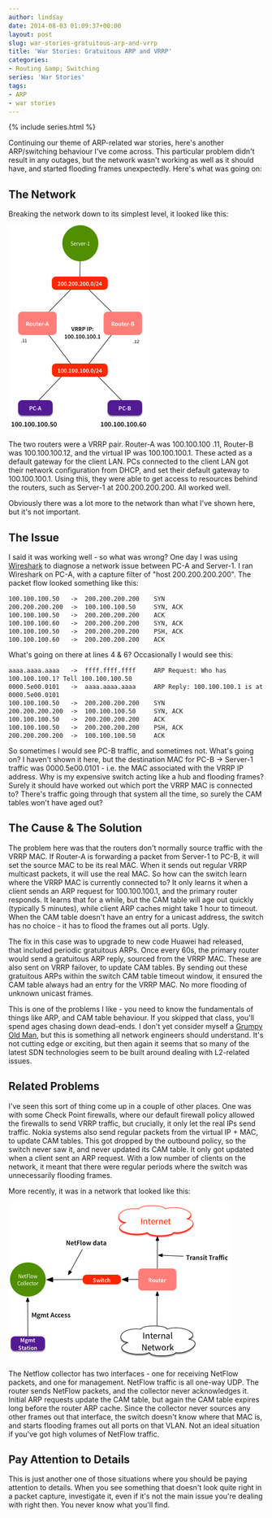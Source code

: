 ```yaml
---
author: lindsay
date: 2014-08-03 01:09:37+00:00
layout: post
slug: war-stories-gratuitous-arp-and-vrrp
title: 'War Stories: Gratuitous ARP and VRRP'
categories:
- Routing &amp; Switching
series: 'War Stories'
tags:
- ARP
- war stories
---
```


{% include series.html %}

Continuing our theme of ARP-related war stories, here's another ARP/switching behaviour I've come across. This particular problem didn't result in any outages, but the network wasn't working as well as it should have, and started flooding frames unexpectedly. Here's what was going on:


## The Network


Breaking the network down to its simplest level, it looked like this:

[![VRRP and ARP](/assets/2014/08/VRRP-and-ARP.png)](/assets/2014/08/VRRP-and-ARP.png)

The two routers were a VRRP pair. Router-A was 100.100.100 .11, Router-B was 100.100.100.12, and the virtual IP was 100.100.100.1. These acted as a default gateway for the client LAN. PCs connected to the client LAN got their network configuration from DHCP, and set their default gateway to 100.100.100.1. Using this, they were able to get access to resources behind the routers, such as Server-1 at 200.200.200.200. All worked well.

Obviously there was a lot more to the network than what I've shown here, but it's not important.


## The Issue


I said it was working well - so what was wrong? One day I was using [Wireshark](http://www.wireshark.org/) to diagnose a network issue between PC-A and Server-1. I ran Wireshark on PC-A, with a capture filter of "host 200.200.200.200". The packet flow looked something like this:


```text
100.100.100.50   ->  200.200.200.200    SYN
200.200.200.200  ->  100.100.100.50     SYN, ACK
100.100.100.50   ->  200.200.200.200    ACK
100.100.100.60   ->  200.200.200.200    SYN, ACK
100.100.100.50   ->  200.200.200.200    PSH, ACK
100.100.100.60   ->  200.200.200.200    ACK
```

What's going on there at lines 4 & 6? Occasionally I would see this:


```text
aaaa.aaaa.aaaa   ->  ffff.ffff.ffff     ARP Request: Who has 100.100.100.1? Tell 100.100.100.50
0000.5e00.0101   ->  aaaa.aaaa.aaaa     ARP Reply: 100.100.100.1 is at 0000.5e00.0101
100.100.100.50   ->  200.200.200.200    SYN
200.200.200.200  ->  100.100.100.50     SYN, ACK
100.100.100.50   ->  200.200.200.200    ACK
100.100.100.50   ->  200.200.200.200    PSH, ACK
200.200.200.200  ->  100.100.100.50     ACK
```


So sometimes I would see PC-B traffic, and sometimes not. What's going on? I haven't shown it here, but the destination MAC for PC-B -> Server-1 traffic was 0000.5e00.0101 - i.e. the MAC associated with the VRRP IP address. Why is my expensive switch acting like a hub and flooding frames? Surely it should have worked out which port the VRRP MAC is connected to? There's traffic going through that system all the time, so surely the CAM tables won't have aged out?


## The Cause & The Solution


The problem here was that the routers don't normally source traffic with the VRRP MAC. If Router-A is forwarding a packet from Server-1 to PC-B, it will set the source MAC to be its real MAC. When it sends out regular VRRP multicast packets, it will use the real MAC. So how can the switch learn where the VRRP MAC is currently connected to? It only learns it when a client sends an ARP request for 100.100.100.1, and the primary router responds. It learns that for a while, but the CAM table will age out quickly (typically 5 minutes), while client ARP caches might take 1 hour to timeout. When the CAM table doesn't have an entry for a unicast address, the switch has no choice - it has to flood the frames out all ports. Ugly.

The fix in this case was to upgrade to new code Huawei had released, that included periodic gratuitous ARPs. Once every 60s, the primary router would send a gratuitous ARP reply, sourced from the VRRP MAC. These are also sent on VRRP failover, to update CAM tables. By sending out these gratuitous ARPs within the switch CAM table timeout window, it ensured the CAM table always had an entry for the VRRP MAC. No more flooding of unknown unicast frames.

This is one of the problems I like - you need to know the fundamentals of things like ARP, and CAM table behaviour. If you skipped that class, you'll spend ages chasing down dead-ends. I don't yet consider myself a [Grumpy Old Man](http://lamejournal.com/2014/03/04/grumpy-old-man-youngsters-today/), but this is something all network engineers should understand. It's not cutting edge or exciting, but then again it seems that so many of the latest SDN technologies seem to be built around dealing with L2-related issues.



## Related Problems



I've seen this sort of thing come up in a couple of other places. One was with some Check Point firewalls, where our default firewall policy allowed the firewalls to send VRRP traffic, but crucially, it only let the real IPs send traffic. Nokia systems also send regular packets from the virtual IP + MAC, to update CAM tables. This got dropped by the outbound policy, so the switch never saw it, and never updated its CAM table. It only got updated when a client sent an ARP request. With a low number of clients on the network, it meant that there were regular periods where the switch was unnecessarily flooding frames.

More recently, it was in a network that looked like this:

[![NetFlow ARP](/assets/2014/08/NetFlow-ARP1.png)](/assets/2014/08/NetFlow-ARP1.png)

The Netflow collector has two interfaces - one for receiving NetFlow packets, and one for management. NetFlow traffic is all one-way UDP. The router sends NetFlow packets, and the collector never acknowledges it. Initial ARP requests update the CAM table, but again the CAM table expires long before the router ARP cache. Since the collector never sources any other frames out that interface, the switch doesn't know where that MAC is, and starts flooding frames out all ports on that VLAN. Not an ideal situation if you've got high volumes of NetFlow traffic.


## Pay Attention to Details


This is just another one of those situations where you should be paying attention to details. When you see something that doesn't look quite right in a packet capture, investigate it, even if it's not the main issue you're dealing with right then. You never know what you'll find.
